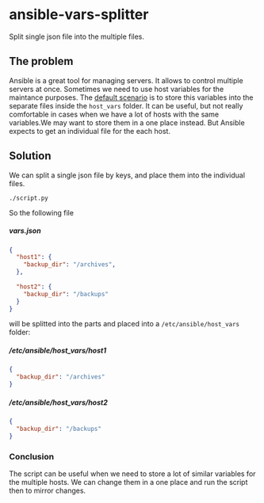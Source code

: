 # ansible-vars-splitter
Split single json file into the multiple files.

## The problem
Ansible is a great tool for managing servers. It allows to control multiple servers at once. Sometimes we need to use host variables for the maintance purposes. The [default scenario](http://docs.ansible.com/ansible/playbooks_variables.html) is to store this variables into the separate files inside the `host_vars` folder. It can be useful, but not really comfortable in cases when we have a lot of hosts with the same variables.We may want to store them in a one place instead. But Ansible expects to get an individual file for the each host.

## Solution
We can split a single json file by keys, and place them into the individual files.

`./script.py`

So the following file
##### vars.json
```json
{
  "host1": {
    "backup_dir": "/archives",
  },
  
  "host2": {
    "backup_dir": "/backups"
  }
}
```

will be splitted into the parts and placed into a `/etc/ansible/host_vars` folder:

##### /etc/ansible/host_vars/host1
```json
{
  "backup_dir": "/archives"
}
```

##### /etc/ansible/host_vars/host2
```json
{
  "backup_dir": "/backups"
}
```

### Conclusion
The script can be useful when we need to store a lot of similar variables for the multiple hosts. We can change them in a one place and run the script then to mirror changes. 

